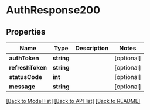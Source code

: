 # AuthResponse200

## Properties
Name | Type | Description | Notes
------------ | ------------- | ------------- | -------------
**authToken** | **string** |  | [optional] 
**refreshToken** | **string** |  | [optional] 
**statusCode** | **int** |  | [optional] 
**message** | **string** |  | [optional] 

[[Back to Model list]](../../README.md#documentation-for-models) [[Back to API list]](../../README.md#documentation-for-api-endpoints) [[Back to README]](../../README.md)

